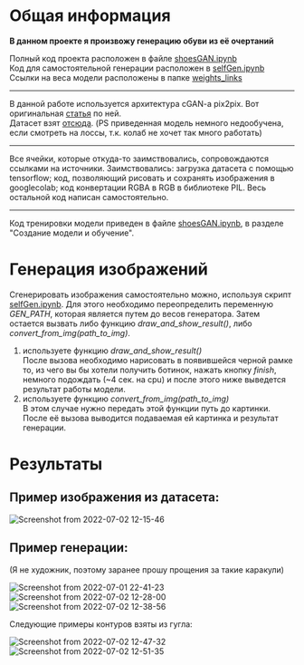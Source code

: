 # Общая информация
**В данном проекте я произвожу генерацию обуви из её очертаний**

Полный код проекта расположен в файле [shoesGAN.ipynb](https://github.com/kudaxech/project_DLS_1part/blob/main/shoesGAN.ipynb)\
Код для самостоятельной генерации расположен в [selfGen.ipynb](https://github.com/kudaxech/project_DLS_1part/blob/main/selfGen.ipynb)\
Ссылки на веса модели расположены в папке [weights_links](https://github.com/kudaxech/project_DLS_1part/blob/main/weights_links)

----------
В данной работе используется архитектура cGAN-a pix2pix. Вот оригинальная [статья](https://doi.org/10.48550/arXiv.1611.07004) по ней.\
Датасет взят [отсюда](http://efrosgans.eecs.berkeley.edu/pix2pix/datasets/). (PS приведенная модель немного недообучена, если смотреть на лоссы, т.к. колаб не хочет так много работать)

----------
Все ячейки, которые откуда-то заимствовались, сопровождаются ссылками на источники. Заимствовались: загрузка датасета с помощью tensorflow; код, позволяющий рисовать и сохранять изображения в googlecolab; код конвертации RGBA в RGB в библиотеке PIL. Весь остальной код написан самостоятельно.

----------
Код тренировки модели приведен в файле [shoesGAN.ipynb](https://github.com/kudaxech/project_DLS_1part/blob/main/shoesGAN.ipynb), в разделе "Создание модели и обучение". 

# Генерация изображений
Сгенерировать изображения самостоятельно можно, используя скрипт [selfGen.ipynb](https://github.com/kudaxech/project_DLS_1part/blob/main/selfGen.ipynb).
Для этого необходимо переопределить переменную *GEN_PATH*, которая является путем до весов генератора. Затем остается вызвать либо функцию *draw_and_show_result()*, либо *convert_from_img(path_to_img)*. 

1) используете функцию *draw_and_show_result()*\
После вызова необходимо нарисовать в появившейся черной рамке то, из чего вы бы хотели получить ботинок, нажать кнопку *finish*, немного подождать (~4 сек. на cpu) и после этого ниже выведется результат работы модели.
2) используете функцию *convert_from_img(path_to_img)*\
В этом случае нужно передать этой функции путь до картинки. После её вызова выводится подаваемая ей картинка и результат генерации.

# Результаты
## Пример изображения из датасета:
![Screenshot from 2022-07-02 12-15-46](https://user-images.githubusercontent.com/55214057/176994440-7a1b7dae-e252-4ed5-bd64-14ff3aeeffec.png)

## Пример генерации:
(Я не художник, поэтому заранее прошу прощения за такие каракули)

![Screenshot from 2022-07-01 22-41-23](https://user-images.githubusercontent.com/55214057/176994505-b7cd9072-df6d-46e0-9df0-be240f3f9f88.png)
![Screenshot from 2022-07-02 12-28-00](https://user-images.githubusercontent.com/55214057/176994891-df244601-8bff-4872-9c5f-d9c6747d973f.png)
![Screenshot from 2022-07-02 12-38-56](https://user-images.githubusercontent.com/55214057/176995228-29a6ab48-eaa7-4fe7-891c-0af0ae052c72.png)

Следующие примеры контуров взяты из гугла:

![Screenshot from 2022-07-02 12-47-32](https://user-images.githubusercontent.com/55214057/176995459-67978537-ad50-4854-b5d7-8e6139702753.png)
![Screenshot from 2022-07-02 12-51-35](https://user-images.githubusercontent.com/55214057/176995577-9ecd8dd0-74a9-4c86-952c-2e42466e9874.png)
